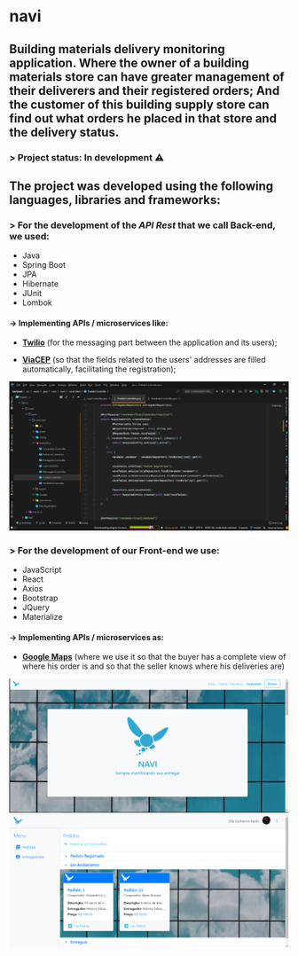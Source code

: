 # navi

## Building materials delivery monitoring application. Where the owner of a building materials store can have greater management of their deliverers and their registered orders; And the customer of this building supply store can find out what orders he placed in that store and the delivery status.

### > Project status: **In development** :warning:

## The project was developed using the following languages, libraries and frameworks:

### > For the development of the _API Rest_ that we call Back-end, we used:
- Java
- Spring Boot
- JPA
- Hibernate
- JUnit
- Lombok
#### -> Implementing APIs / microservices like:

- **[Twilio](https://www.twilio.com)** (for the messaging part between the application and its users);

- **[ViaCEP](http://viacep.com.br)** (so that the fields related to the users' addresses are filled automatically, facilitating the registration);


<img src = "img/backend_image.PNG">

### > For the development of our Front-end we use:
- JavaScript
- React
- Axios
- Bootstrap
- JQuery
- Materialize
#### -> Implementing APIs / microservices as:

- **[Google Maps](https://developers.google.com/maps/documentation?hl=pt-br)** (where we use it so that the buyer has a complete view of where his order is and so that the seller knows where his deliveries are)

<img src = "img/frontend_image.PNG">
<img src = "img/frontend_image_vendedor_view.PNG">